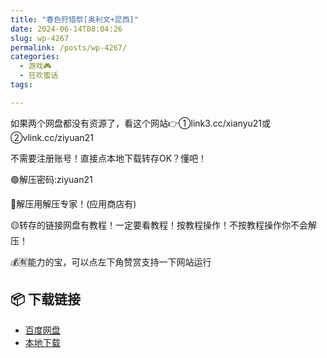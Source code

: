 ```yaml
---
title: "春色狩猎祭[奥利文+昆西]"
date: 2024-06-14T08:04:26
slug: wp-4267
permalink: /posts/wp-4267/
categories:
  - 游戏🎮
  - 狂欢蜜话
tags:

---
```


如果两个网盘都没有资源了，看这个网站👉①link3.cc/xianyu21或②vlink.cc/ziyuan21

不需要注册账号！直接点本地下载转存OK？懂吧！

🟢解压密码:ziyuan21

🔵解压用解压专家！(应用商店有)

🟡转存的链接网盘有教程！一定要看教程！按教程操作！不按教程操作你不会解压！

💰🈶能力的宝，可以点左下角赞赏支持一下网站运行

## 📦 下载链接
- [百度网盘](https://blziyuan21.com/pay-download/4267?key=82e9a64735&down_id=0)
- [本地下载](https://blziyuan21.com/pay-download/4267?key=82e9a64735&down_id=1)

